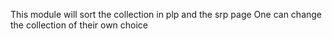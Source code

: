 This module will sort the collection in plp and the srp page
One can change the collection of their own choice
